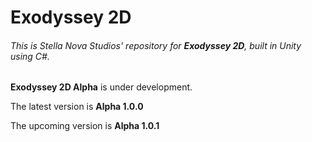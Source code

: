 # Exodyssey 2D
###### This is Stella Nova Studios' repository for **Exodyssey 2D**, built in Unity using C#.

**Exodyssey 2D Alpha** is under development.

The latest version is **Alpha 1.0.0**

The upcoming version is **Alpha 1.0.1**
